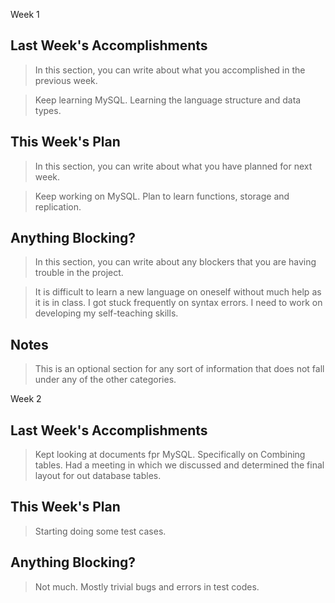 Week 1

## Last Week's Accomplishments

> In this section, you can write about what you accomplished in the previous week.

> Keep learning MySQL. Learning the language structure and data types.

## This Week's Plan

> In this section, you can write about what you have planned for next week.

> Keep working on MySQL. Plan to learn functions, storage and replication.
## Anything Blocking?

> In this section, you can write about any blockers that you are having trouble in the project.

> It is difficult to learn a new language on oneself without much help as it is in class. I got stuck frequently on syntax errors. I need to work on developing my self-teaching skills.

## Notes

> This is an optional section for any sort of information that does not fall under any of the other categories.


Week 2

## Last Week's Accomplishments

>Kept looking at documents fpr MySQL. Specifically on Combining tables.
>Had a meeting in which we discussed and determined the final layout for out database tables.

## This Week's Plan

>Starting doing some test cases.

## Anything Blocking?
>Not much. Mostly trivial bugs and errors in test codes.
